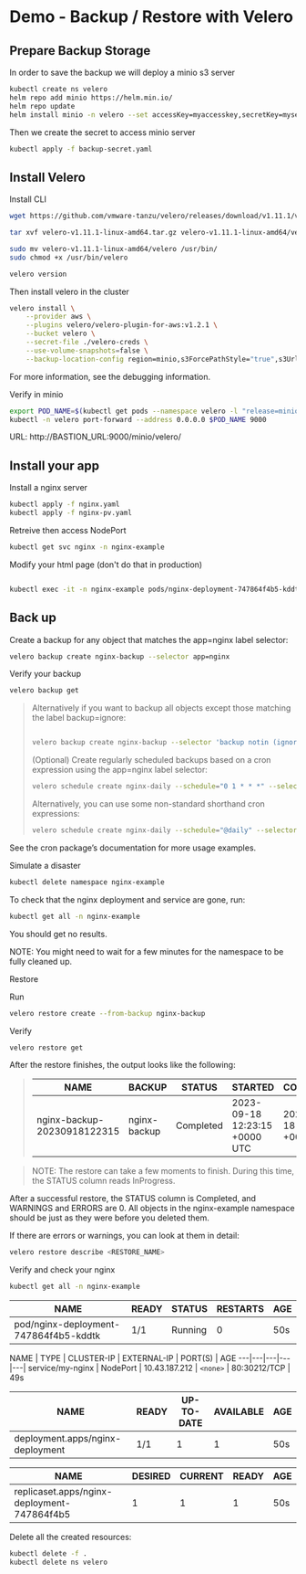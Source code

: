# Demo - Backup / Restore with Velero


## Prepare Backup Storage

In order to save the backup we will deploy a minio s3 server
```sh
kubectl create ns velero
helm repo add minio https://helm.min.io/
helm repo update
helm install minio -n velero --set accessKey=myaccesskey,secretKey=mysecretkey,resources.requests.memory=1G,defaultBucket.enabled=true,defaultBucket.name=velero  minio/minio
```

Then we create the secret to access minio server

```sh
kubectl apply -f backup-secret.yaml
```


## Install Velero

Install CLI

```sh
wget https://github.com/vmware-tanzu/velero/releases/download/v1.11.1/velero-v1.11.1-linux-amd64.tar.gz

tar xvf velero-v1.11.1-linux-amd64.tar.gz velero-v1.11.1-linux-amd64/velero

sudo mv velero-v1.11.1-linux-amd64/velero /usr/bin/
sudo chmod +x /usr/bin/velero

velero version
```

Then install velero in the cluster

```sh
velero install \
    --provider aws \
    --plugins velero/velero-plugin-for-aws:v1.2.1 \
    --bucket velero \
    --secret-file ./velero-creds \
    --use-volume-snapshots=false \
    --backup-location-config region=minio,s3ForcePathStyle="true",s3Url=http://minio.velero.svc:9000
```


For more information, see the debugging information.

Verify in minio

```sh
export POD_NAME=$(kubectl get pods --namespace velero -l "release=minio" -o jsonpath="{.items[0].metadata.name}")
kubectl -n velero port-forward --address 0.0.0.0 $POD_NAME 9000
```

URL: http://BASTION_URL:9000/minio/velero/

## Install your app

Install a nginx server

```sh
kubectl apply -f nginx.yaml
kubectl apply -f nginx-pv.yaml
```

Retreive then access NodePort

```sh
kubectl get svc nginx -n nginx-example
```

Modify your html page (don't do that in production)

```sh

kubectl exec -it -n nginx-example pods/nginx-deployment-747864f4b5-kddtk -- bash -c "echo '<h1>Hello world</h1>' > /usr/share/nginx/html/index.html"
```

## Back up

Create a backup for any object that matches the app=nginx label selector:

```sh
velero backup create nginx-backup --selector app=nginx
```

Verify your backup

```sh
velero backup get
```


> Alternatively if you want to backup all objects except those matching the label backup=ignore:
>
>```sh
>
>velero backup create nginx-backup --selector 'backup notin (ignore)'
>```
> 
>(Optional) Create regularly scheduled backups based on a cron expression using the app=nginx label selector:
>
>
>```sh
>velero schedule create nginx-daily --schedule="0 1 * * *" --selector app=nginx
>```
>
>
>Alternatively, you can use some non-standard shorthand cron expressions:
>
>```sh
>velero schedule create nginx-daily --schedule="@daily" --selector app=nginx
>```
>

See the cron package’s documentation for more usage examples.

Simulate a disaster

```sh
kubectl delete namespace nginx-example
```

To check that the nginx deployment and service are gone, run:

```sh
kubectl get all -n nginx-example
```

You should get no results.

NOTE: You might need to wait for a few minutes for the namespace to be fully cleaned up.

Restore

Run

```sh
velero restore create --from-backup nginx-backup
```

Verify

```sh
velero restore get
```


After the restore finishes, the output looks like the following:

> 
> NAME | BACKUP | STATUS | STARTED | COMPLETED | ERRORS | WARNINGS | CREATED | SELECTOR
> ---|---|---|---|---|---|---|---|---| 
> nginx-backup-20230918122315 | nginx-backup | Completed | 2023-09-18 12:23:15 +0000 UTC | 2023-09-18 12:23:16 +0000 UTC | 0 | 0 | 2023-09-18 12:23:15 +0000 UTC | `<none>`

> NOTE: The restore can take a few moments to finish. During this time, the STATUS column reads InProgress.

After a successful restore, the STATUS column is Completed, and WARNINGS and ERRORS are 0. All objects in the nginx-example namespace should be just as they were before you deleted them.

If there are errors or warnings, you can look at them in detail:

```sh
velero restore describe <RESTORE_NAME>
```

Verify and check your nginx

```sh
kubectl get all -n nginx-example
```

NAME | READY | STATUS | RESTARTS | AGE
---|---|---|---|---|
pod/nginx-deployment-747864f4b5-kddtk | 1/1 | Running | 0 | 50s

NAME | TYPE | CLUSTER-IP | EXTERNAL-IP | PORT(S) | AGE
---|---|---|---|---|
service/my-nginx | NodePort | 10.43.187.212 | `<none>` | 80:30212/TCP | 49s

NAME | READY | UP-TO-DATE | AVAILABLE | AGE
---|---|---|---|---|
deployment.apps/nginx-deployment | 1/1 | 1 | 1 | 50s

NAME | DESIRED | CURRENT | READY | AGE
---|---|---|---|---|
replicaset.apps/nginx-deployment-747864f4b5 | 1 | 1 | 1 | 50s


Delete all the created resources:

```sh
kubectl delete -f .
kubectl delete ns velero
```